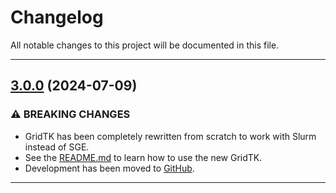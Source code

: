 <!--
SPDX-FileCopyrightText: 2024 Idiap Research Institute <contact@idiap.ch>
SPDX-FileContributor: Amir Mohammadi  <amir.mohammadi@idiap.ch>

SPDX-License-Identifier: GPL-3.0-or-later
-->

# Changelog

All notable changes to this project will be documented in this file.

---
## [3.0.0](https://github.com/idiap/gridtk/compare/v2.1.0...v3.0.0) (2024-07-09)


### ⚠ BREAKING CHANGES

* GridTK has been completely rewritten from scratch to work with Slurm instead of SGE.
* See the [README.md](README.md) to learn how to use the new GridTK.
* Development has been moved to [GitHub](https://github.com/idiap/gridtk).
---
